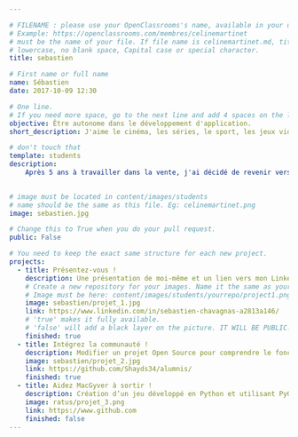 ```yaml
---

# FILENAME : please use your OpenClassrooms's name, available in your url.
# Example: https://openclassrooms.com/membres/celinemartinet
# must be the name of your file. If file name is celinemartinet.md, title is celinemartinet.
# lowercase, no blank space, Capital case or special character.
title: sebastien

# First name or full name
name: Sébastien
date: 2017-10-09 12:30

# One line.
# If you need more space, go to the next line and add 4 spaces on the left, as in 'description'.
objective: Être autonome dans le développement d'application.
short_description: J'aime le cinéma, les séries, le sport, les jeux vidéos, et bien d'autres choses.

# don't touch that
template: students
description:
    Après 5 ans à travailler dans la vente, j'ai décidé de revenir vers ce que je préfère de loin: la programmation.
    

# image must be located in content/images/students
# name should be the same as this file. Eg: celinemartinet.png
image: sebastien.jpg

# Change this to True when you do your pull request.
public: False

# You need to keep the exact same structure for each new project.
projects:
  - title: Présentez-vous !
    description: Une présentation de moi-même et un lien vers mon LinkedIn.
    # Create a new repository for your images. Name it the same as your nickname and profile picture.
    # Image must be here: content/images/students/yourrepo/project1.png
    image: sebastien/projet_1.jpg
    link: https://www.linkedin.com/in/sebastien-chavagnas-a2813a146/
    # 'true' makes it fully available.
    # 'false' will add a black layer on the picture. IT WILL BE PUBLIC!
    finished: true
  - title: Intégrez la communauté !
    description: Modifier un projet Open Source pour comprendre le fonctionnement de Git, de Github et des pull requests. 
    image: sebastien/projet_2.jpg
    link: https://github.com/Shayds34/alumnis/
    finished: true
  - title: Aidez MacGyver à sortir !
    description: Création d’un jeu développé en Python et utilisant PyGame.
    image: ratus/projet_3.png
    link: https://www.github.com
    finished: false
---
```

